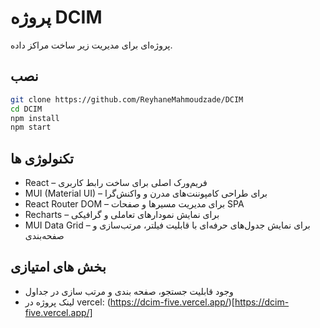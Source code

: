 # پروژه DCIM 

پروژه‌ای برای مدیریت زیر ساخت مراکز داده.

## نصب

```bash
git clone https://github.com/ReyhaneMahmoudzade/DCIM
cd DCIM
npm install
npm start
```

## تکنولوژی ها
- React – فریم‌ورک اصلی برای ساخت رابط کاربری
- MUI (Material UI) – برای طراحی کامپوننت‌های مدرن و واکنش‌گرا
- React Router DOM – برای مدیریت مسیرها و صفحات SPA
- Recharts – برای نمایش نمودارهای تعاملی و گرافیکی
- MUI Data Grid – برای نمایش جدول‌های حرفه‌ای با قابلیت فیلتر، مرتب‌سازی و صفحه‌بندی

## بخش های امتیازی 

- وجود قابلیت جستجو، صفحه بندی و مرتب سازی در جداول
- لینک پروژه در vercel:
(https://dcim-five.vercel.app/)[https://dcim-five.vercel.app/]



